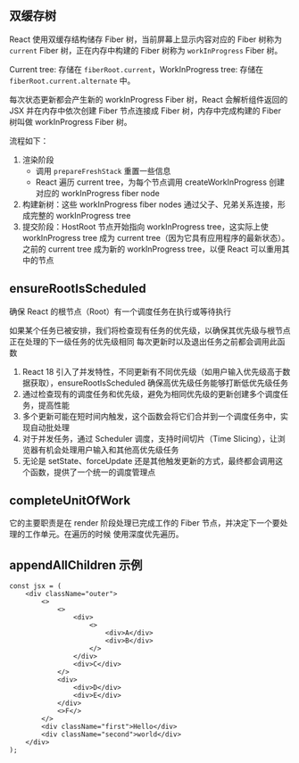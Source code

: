 
## 双缓存树

React 使用双缓存结构储存 Fiber 树，当前屏幕上显示内容对应的 Fiber 树称为 `current` Fiber 树，正在内存中构建的 Fiber 树称为 `workInProgress` Fiber 树。

Current tree: 存储在 `fiberRoot.current`，WorkInProgress tree: 存储在 `fiberRoot.current.alternate` 中。

每次状态更新都会产生新的 workInProgress Fiber 树，React 会解析组件返回的 JSX 并在内存中依次创建 Fiber 节点连接成 Fiber 树，内存中完成构建的 Fiber 树叫做 workInProgress Fiber 树。

流程如下：
1. 渲染阶段
    - 调用 `prepareFreshStack` 重置一些信息
    - React 遍历 current tree，为每个节点调用 createWorkInProgress 创建对应的 workInProgress fiber node
2. 构建新树：这些 workInProgress fiber nodes 通过父子、兄弟关系连接，形成完整的 workInProgress tree
3. 提交阶段：HostRoot 节点开始指向 workInProgress tree，这实际上使 workInProgress tree 成为 current tree（因为它具有应用程序的最新状态）。之前的 current tree 成为新的 workInProgress tree，以便 React 可以重用其中的节点

## ensureRootIsScheduled

确保 React 的根节点（Root）有一个调度任务在执行或等待执行

如果某个任务已被安排，我们将检查现有任务的优先级，以确保其优先级与根节点正在处理的下一级任务的优先级相同
每次更新时以及退出任务之前都会调用此函数

1. React 18 引入了并发特性，不同更新有不同优先级（如用户输入优先级高于数据获取），ensureRootIsScheduled 确保高优先级任务能够打断低优先级任务
2. 通过检查现有的调度任务和优先级，避免为相同优先级的更新创建多个调度任务，提高性能
3. 多个更新可能在短时间内触发，这个函数会将它们合并到一个调度任务中，实现自动批处理
4. 对于并发任务，通过 Scheduler 调度，支持时间切片（Time Slicing），让浏览器有机会处理用户输入和其他高优先级任务
5. 无论是 setState、forceUpdate 还是其他触发更新的方式，最终都会调用这个函数，提供了一个统一的调度管理点

## completeUnitOfWork

它的主要职责是在 render 阶段处理已完成工作的 Fiber 节点，并决定下一个要处理的工作单元。在遍历的时候 使用深度优先遍历。

## appendAllChildren 示例

```tsx
const jsx = (
    <div className="outer">
        <>
            <>
                <div>
                    <>
                        <div>A</div>
                        <div>B</div>
                    </>
                </div>
                <div>C</div>
            </>
            <div>
                <div>D</div>
                <div>E</div>
            </div>
            <>F</>
        </>
        <div className="first">Hello</div>
        <div className="second">world</div>
    </div>
);
```

